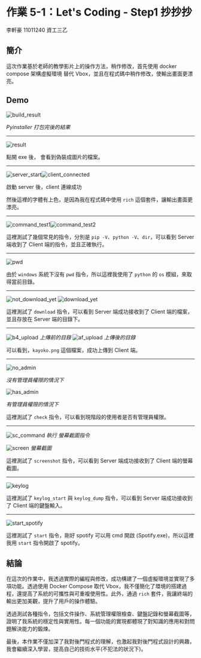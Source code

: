 # 作業 5-1：Let's Coding - Step1 抄抄抄

李軒豪 11011240 資工三乙

## 簡介

這次作業基於老師的教學影片上的操作方法，稍作修改，首先使用 docker compose 架構虛擬環境 替代 Vbox，並且在程式碼中稍作修改，使輸出畫面更漂亮。

## Demo

![build_result](../imgs/build.png)

*Pyinstaller 打包完後的結果*

---

![result](../imgs/result_run_backdoor_exe.png)

點開 exe 後， 會看到偽裝成圖片的檔案。

---

![server_start](../imgs/server_start.png)![client_connected](../imgs/client_connected.png)

啟動 server 後，client 連線成功

然後這裡的字體有上色，是因為我在程式碼中使用 `rich` 這個套件，讓輸出畫面更漂亮。

---

![command_test1](../imgs/command_test1.png)![command_test2](../imgs/command_test2.png)

這裡測試了幾個常見的指令，分別是 `pip -V`、`python -V`、`dir`，可以看到 Server 端收到了 Client 端的指令，並且正確執行。

---

![pwd](../imgs/pwd.png)

由於 `windows` 系統下沒有 `pwd` 指令，所以這裡我使用了 `python` 的 `os` 模組，來取得當前目錄。

---

![not_download_yet](../imgs/not_download_yet.png)
![download_yet](../imgs/download_yet.png)

這裡測試了 `download` 指令，可以看到 Server 端成功接收到了 Client 端的檔案，並且存放在 Server 端的目錄下。

---

![b4_upload](../imgs/b4_upload.png)
*上傳前的目錄*
![af_upload](../imgs/af_upload.png)
*上傳後的目錄*

可以看到，`kayoko.png` 這個檔案，成功上傳到 Client 端。

---

![no_admin](../imgs/no_admin.png)

*沒有管理員權限的情況下*

![has_admin](../imgs/has_admin.png)

*有管理員權限的情況下*

這裡測試了 `check` 指令，可以看到現階段的使用者是否有管理員權限。

---

![sc_command](../imgs/sc_command.png)
*執行 螢幕截圖指令*

![screen](../imgs/screen_172.21.0.1_2024-06-05_162923.png)
*螢幕截圖*

這裡測試了 `screenshot` 指令，可以看到 Server 端成功接收到了 Client 端的螢幕截圖。

---

![keylog](../imgs/key_log.png)

這裡測試了 `keylog_start` 與 `keylog_dump` 指令，可以看到 Server 端成功接收到了 Client 端的鍵盤輸入。

---

![start_spotify](../imgs/start_spotify.png)

這裡測試了 `start` 指令，剛好 spotify 可以用 cmd 開啟 (Spotify.exe)，所以這裡我用 `start` 指令開啟了 spotify。

## 結論

在這次的作業中，我透過實際的編程與修改，成功構建了一個虛擬環境並實現了多項功能。透過使用 Docker Compose 取代 Vbox，我不僅簡化了環境的搭建過程，還提高了系統的可攜性與可重複使用性。此外，通過 `rich` 套件，我讓終端的輸出更加美觀，提升了用戶的操作體驗。

透過測試各種指令，包括文件操作、系統管理權限檢查、鍵盤記錄和螢幕截圖等，證明了我系統的穩定性與實用性。每一個功能的實現都體現了對知識的應用和對問題解決能力的鍛煉。

最後，本作業不僅加深了我對後門程式的理解，也激起我對後門程式設計的興趣，我會繼續深入學習，提高自己的技術水平(不犯法的狀況下)。